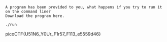 ```
A program has been provided to you, what happens if you try to run it on the command line?
Download the program here.
```

```
./run
```
picoCTF{U51N6_Y0Ur_F1r57_F113_e5559d46}